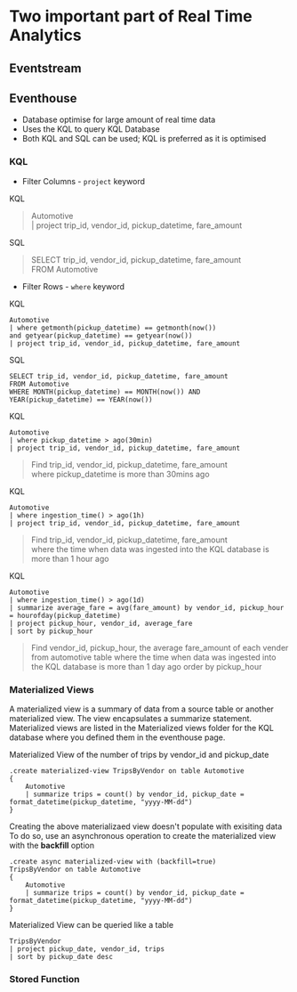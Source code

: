 # Two important part of Real Time Analytics

## Eventstream

## Eventhouse
* Database optimise for large amount of real time data
* Uses the KQL to query KQL Database
* Both KQL and SQL can be used; KQL is preferred as it is optimised

### KQL 
* Filter Columns - `project` keyword

KQL
> Automotive  
> | project trip_id, vendor_id, pickup_datetime, fare_amount

SQL 
> SELECT trip_id, vendor_id, pickup_datetime, fare_amount  
> FROM Automotive

* Filter Rows - `where` keyword

KQL
```
Automotive  
| where getmonth(pickup_datetime) == getmonth(now())  
and getyear(pickup_datetime) == getyear(now())  
| project trip_id, vendor_id, pickup_datetime, fare_amount
```

SQL
```
SELECT trip_id, vendor_id, pickup_datetime, fare_amount  
FROM Automotive  
WHERE MONTH(pickup_datetime) == MONTH(now()) AND  
YEAR(pickup_datetime) == YEAR(now())
```
KQL
```
Automotive  
| where pickup_datetime > ago(30min)  
| project trip_id, vendor_id, pickup_datetime, fare_amount
```

> Find trip_id, vendor_id, pickup_datetime, fare_amount  
> where pickup_datetime is more than 30mins ago

KQL
```
Automotive  
| where ingestion_time() > ago(1h)  
| project trip_id, vendor_id, pickup_datetime, fare_amount
```
> Find trip_id, vendor_id, pickup_datetime, fare_amount  
> where the time when data was ingested into the KQL database is more than 1 hour ago

KQL
```
Automotive
| where ingestion_time() > ago(1d)
| summarize average_fare = avg(fare_amount) by vendor_id, pickup_hour = hourofday(pickup_datetime)
| project pickup_hour, vendor_id, average_fare
| sort by pickup_hour
```
> Find  vendor_id, pickup_hour, the average fare_amount of each vender from automotive table
> where the time when data was ingested into the KQL database is more than 1 day ago
> order by pickup_hour

### Materialized Views
A materialized view is a summary of data from a source table or another materialized view. The view encapsulates a summarize statement.  
Materialized views are listed in the Materialized views folder for the KQL database where you defined them in the eventhouse page.

Materialized View of the number of trips by vendor_id and pickup_date
```
.create materialized-view TripsByVendor on table Automotive
{
    Automotive
    | summarize trips = count() by vendor_id, pickup_date = format_datetime(pickup_datetime, "yyyy-MM-dd")
}
```

Creating the above materializaed view doesn't populate with exisiting data  
To do so, use an asynchronous operation to create the materialized view with the **backfill** option
```
.create async materialized-view with (backfill=true)
TripsByVendor on table Automotive
{
    Automotive
    | summarize trips = count() by vendor_id, pickup_date = format_datetime(pickup_datetime, "yyyy-MM-dd")
}
```
Materialized View can be queried like a table
```
TripsByVendor
| project pickup_date, vendor_id, trips
| sort by pickup_date desc
```

### Stored Function
